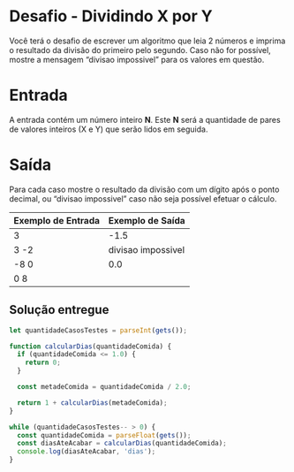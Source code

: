 <!-- @format -->

# Desafio - Dividindo X por Y

Você terá o desafio de escrever um algoritmo que leia 2 números e imprima o resultado da divisão do primeiro pelo segundo. Caso não for possível, mostre a mensagem “divisao impossivel” para os valores em questão.

# Entrada

A entrada contém um número inteiro **N**. Este **N** será a quantidade de pares de valores inteiros (X e Y) que serão lidos em seguida.

# Saída

Para cada caso mostre o resultado da divisão com um dígito após o ponto decimal, ou “divisao impossivel” caso não seja possível efetuar o cálculo.

| Exemplo de Entrada | Exemplo de Saída   |
| ------------------ | ------------------ |
| 3                  | -1.5               |
| 3 -2               | divisao impossivel |
| -8 0               | 0.0                |
| 0 8                |                    |

## Solução entregue

```js
let quantidadeCasosTestes = parseInt(gets());

function calcularDias(quantidadeComida) {
  if (quantidadeComida <= 1.0) {
    return 0;
  }

  const metadeComida = quantidadeComida / 2.0;

  return 1 + calcularDias(metadeComida);
}

while (quantidadeCasosTestes-- > 0) {
  const quantidadeComida = parseFloat(gets());
  const diasAteAcabar = calcularDias(quantidadeComida);
  console.log(diasAteAcabar, 'dias');
}
```
